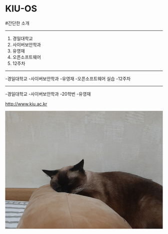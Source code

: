 # KIU-OS
#간단한 소개

***
1. 경일대학교
2. 사이버보안학과
3. 유영재
4. 오픈소프트웨어
5. 12주차

---
-경일대학교
-사이버보안학과
-유영재
-오픈소프트웨어 실습
-12주차
- - -
-경일대학교
-사이버보안학과
  -20학번
  -유영재

<http://www.kiu.ac.kr>

![Cat](./git-coco/images/코코.jpg.jpg)
